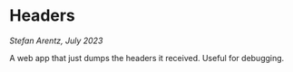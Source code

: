 # Headers
_Stefan Arentz, July 2023_

A web app that just dumps the headers it received. Useful for debugging.
